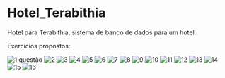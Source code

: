 # Hotel_Terabithia
Hotel para Terabithia, sistema de banco de dados para um hotel.

Exercicios propostos:

![1 questão](https://github.com/pspsousa/hotel/assets/111404527/e1ebb87e-97cc-4fe9-83c0-1b56c7e05d7d)
![2](https://github.com/pspsousa/hotel/assets/111404527/10e727d8-96e0-4274-ab48-68fd6396416e)
![3](https://github.com/pspsousa/hotel/assets/111404527/5cb21e90-da70-4f5a-a71b-d6aa7dd403a9)
![4](https://github.com/pspsousa/hotel/assets/111404527/2092c417-9d86-4b2b-9bcd-28a8ba523190)
![5](https://github.com/pspsousa/hotel/assets/111404527/3d0854de-c8f1-419c-92c1-5583dcae13e2)
![6](https://github.com/pspsousa/hotel/assets/111404527/5b8e92f3-b2cb-4aa7-a0a8-5fca15f8f660)
![7](https://github.com/pspsousa/hotel/assets/111404527/4bc3eb7d-2130-479a-990c-6679c5eb3150)
![8](https://github.com/pspsousa/hotel/assets/111404527/ed8b25f3-9ab5-4703-9b8f-21e6c01886bb)
![9](https://github.com/pspsousa/hotel/assets/111404527/ad64fc98-ed7e-4fc8-91c9-f3fdba7c949e)
![10](https://github.com/pspsousa/hotel/assets/111404527/6ae71821-4ffa-4af2-9185-7611b47ed027)
![11](https://github.com/pspsousa/hotel/assets/111404527/eca0108c-7fa7-47fb-9fd2-a534c209fc3a)
![12](https://github.com/pspsousa/hotel/assets/111404527/5421d514-b390-42f8-9654-b6120c29508b)
![13](https://github.com/pspsousa/hotel/assets/111404527/dd9f0d52-427b-4e72-8f37-3af41baed236)
![14](https://github.com/pspsousa/hotel/assets/111404527/dc3b2ba4-5901-49e3-ae73-3fa0ac06aa6f)
![15](https://github.com/pspsousa/hotel/assets/111404527/2336345c-71e0-4c1c-b078-40570c715204)
![16](https://github.com/pspsousa/hotel/assets/111404527/a676e9a5-4a28-467d-beb0-4785cdc0c6e4)
